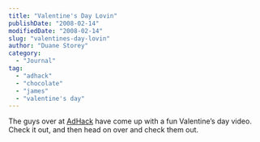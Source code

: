 ```yaml
---
title: "Valentine's Day Lovin"
publishDate: "2008-02-14"
modifiedDate: "2008-02-14"
slug: "valentines-day-lovin"
author: "Duane Storey"
category:
  - "Journal"
tag:
  - "adhack"
  - "chocolate"
  - "james"
  - "valentine's day"
---
```


The guys over at [AdHack](http://adhack.com/chocolate-love-on-valentines-day/) have come up with a fun Valentine’s day video. Check it out, and then head on over and check them out.